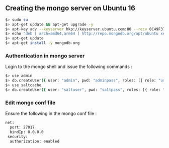 ## Creating the mongo server on Ubuntu 16
```sh
$> sudo su
$> apt-get update && apt-get upgrade -y
$> apt-key adv --keyserver hkp://keyserver.ubuntu.com:80 --recv 0C49F3730359A14518585931BC711F9BA15703C6
$> echo "deb [ arch=amd64,arm64 ] http://repo.mongodb.org/apt/ubuntu xenial/mongodb-org/3.4 multiverse" | sudo tee /etc/apt/sources.list.d/mongodb-org-3.4.list
$> apt-get update
$> apt-get install -y mongodb-org
```

### Authentication in mongo server
Login to the mongo shell and issue the following commands :
```sh
$> use admin
$> db.createUser({ user: "admin", pwd: "adminpass", roles: [{ role: "userAdminAnyDatabase", db: "admin" }] })
$> use saltcache
$> db.createUser({ user: "saltuser", pwd: "saltpass", roles: [{ role: "dbOwner", db: "saltcache" }] })
```

### Edit mongo conf file
Ensure the following in the mongo conf file :
```sh
net:
  port: 27017
  bindIp: 0.0.0.0
 security:
  authorization: enabled
```

